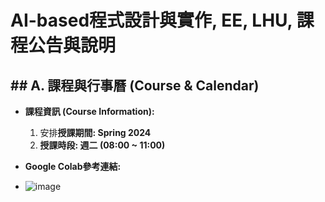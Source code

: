 # AI-based程式設計與實作, EE, LHU, 課程公告與說明

## ## A. 課程與行事曆 (Course & Calendar)

- **課程資訊 (Course Information):**
    1. 安排**授課期間: Spring 2024**
    2. **授課時段: 週二 (08:00 ~ 11:00)**
- **Google Colab參考連結:**

- ![image](https://github.com/caotrandai98/trandai/assets/162260350/5b86b915-acb4-4ae3-b96a-c0792c1fdfc0)

    
